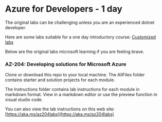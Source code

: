 # Azure for Developers - 1 day

The original labs can be challenging unless you are an experienced dotnet developer. 

Here are some labs suitable for a one day introductory course:
[Customized labs](single-day-labs.md)


Below are the original labs microsoft learning if you are feeling brave.

### AZ-204: Developing solutions for Microsoft Azure

Clone or download this repo to your local machine. The AllFiles folder contains starter and solution projects for each module.


The Instructions folder contains lab instructions for each module in markdown format. View in a markdown editor or use the preview function in visual studio code.

You can also view the lab instructions on this web site: [https://aka.ms/az204labs](https://aka.ms/az204labs)
